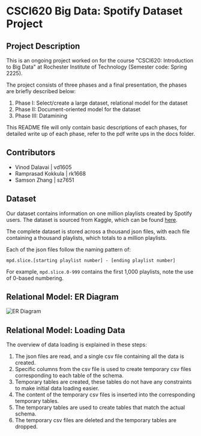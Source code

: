 # CSCI620 Big Data: Spotify Dataset Project

## Project Description

This is an ongoing project worked on for the course "CSCI620: Introduction to Big Data" at Rochester Institute of Technology (Semester code: Spring 2225).

The project consists of three phases and a final presentation, the phases are briefly described below:

1. Phase I: Select/create a large dataset, relational model for the dataset
2. Phase II: Document-oriented model for the dataset
3. Phase III: Datamining

This README file will only contain basic descriptions of each phases, for detailed write up of each phase, refer to the pdf write ups in the docs folder.

## Contributors

- Vinod Dalavai | vd1605
- Ramprasad Kokkula | rk1668
- Samson Zhang | sz7651

## Dataset

Our dataset contains information on one million playlists created by Spotify users. The dataset is sourced from Kaggle, which can be found [here](https://www.kaggle.com/datasets/adityak80/spotify-millions-playlist).

The complete dataset is stored across a thousand json files, with each file containing a thousand playlists, which totals to a million playlists.

Each of the json files follow the naming pattern of:

`mpd.slice.[starting playlist number] - [ending playlist number]`

For example, `mpd.slice.0-999` contains the first 1,000 playlists, note the use of 0-based numbering.

## Relational Model: ER Diagram

![ER Diagram]()


## Relational Model: Loading Data

The overview of data loading is explained in these steps:

1. The json files are read, and a single csv file containing all the data is created.
2. Specific columns from the csv file is used to create temporary csv files corresponding to each table of the schema.
3. Temporary tables are created, these tables do not have any constraints to make initial data loading easier.
4. The content of the temporary csv files is inserted into the corresponding temporary tables.
5. The temporary tables are used to create tables that match the actual schema.
6. The temporary csv files are deleted and the temporary tables are dropped.

